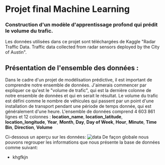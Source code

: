 # Projet final Machine Learning
### Construction d'un modèle d'apprentissage profond qui prédit le volume du trafic.
Les données utilisées dans ce projet sont téléchargées de Kaggle "Radar Traffic Data. Traffic data collected from radar sensors deployed by the City of Austin".

## Présentation de l'ensemble des données : 
Dans le cadre d'un projet de modélisation prédictive, il est important de comprendre notre ensemble de données. J'aimerais commencer par expliquer ce qu'est le "volume de trafic", qui est la dernière colonne de notre ensemble de données et qui en serait le résultat. Le volume du trafic est défini comme le nombre de véhicules qui passent par un point d'une installation de transport pendant une période de temps donnée, qui est généralement d'une heure. 
L'ensemble de données comprend 4 603 861 lignes et 12 colonnes : **location_name**, **location_latitude**, **location_longitude**, **Year**, **Month**, **Day**, **Day of Week**, **Hour**, **Minute**, **Time Bin**, **Direction**, **Volume**

Ci-dessous un aperçu sur les données:
![data](https://user-images.githubusercontent.com/72867518/102202614-d5202600-3ec7-11eb-98df-f3208b417d31.JPG)
De façon globale nous pouvons regrouper les informations que nous présente la base de données comme suivant:
- khgfkjn

